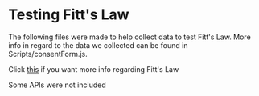 # Testing Fitt's Law

The following files were made to help collect data to test Fitt's Law. More info in regard to the data we collected can be found in Scripts/consentForm.js. 


Click <a href='https://en.wikipedia.org/wiki/Fitts%27s_law' onmouseover='alert("asdf")'>this</a> if you want more info regarding Fitt's Law


Some APIs were not included
